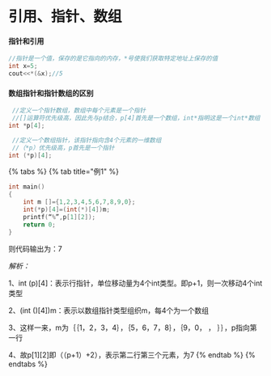 # 引用、指针、数组

#### 指针和引用

```cpp
//指针是一个值，保存的是它指向的内存，*号使我们获取特定地址上保存的值
int x=5;
cout<<*(&x);//5
```

#### 数组指针和指针数组的区别

```cpp
 //定义一个指针数组，数组中每个元素是一个指针
 //[]运算符优先级高，因此先与p结合，p[4]首先是一个数组，int*指明这是一个int*数组
int *p[4]; 

 //定义一个数组指针，该指针指向含4个元素的一维数组
 //（*p）优先级高，p首先是一个指针
int (*p)[4]; 
```

{% tabs %}
{% tab title="例1" %}
```cpp
int main()
{
    int m []={1,2,3,4,5,6,7,8,9,0};
    int(*p)[4]=(int(*)[4])m;
    printf(“%”,p[1][2]);
    return 0;
}
```

则代码输出为：7

_解析：_

1、int \(p\)\[4\]：表示行指针，单位移动量为4个int类型。即p+1，则一次移动4个int类型 

2、\(int \(\)\[4\]\)m：表示以数组指针类型组织m，每4个为一个数组 

3、这样一来，m为｛｛1，2，3，4｝，｛5，6，7，8｝，｛9，0， ， ｝｝，p指向第一行 

4、故p\[1\]\[2\]即（（p+1）+2），表示第二行第三个元素，为7
{% endtab %}
{% endtabs %}

